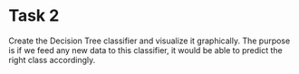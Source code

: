 # **Task 2**
Create the Decision Tree classifier and visualize it graphically. The purpose is if we feed any new data to this classifier, it would be able to predict the right class accordingly.

